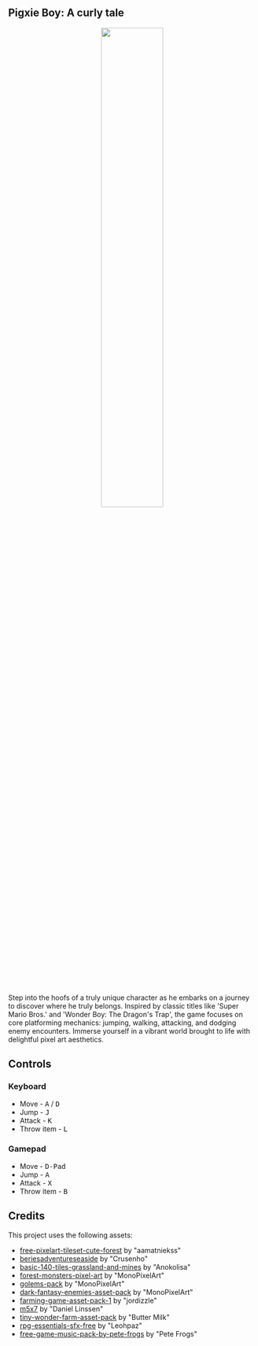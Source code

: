 ## Pigxie Boy: A curly tale
<p align="center">
<img src="gif_pigxie.gif" width="50%" height="50%"/>
</p>
<p>
Step into the hoofs of a truly unique character as he embarks on a journey to discover where he truly belongs. Inspired by classic titles like 'Super Mario Bros.' and 'Wonder Boy: The Dragon's Trap', the game focuses on core platforming mechanics: jumping, walking, attacking, and dodging enemy encounters. Immerse yourself in a vibrant world brought to life with delightful pixel art aesthetics.
</p>

## Controls
### Keyboard
* Move - <kbd>A</kbd> / <kbd>D</kbd>
* Jump - <kbd>J</kbd>
* Attack - <kbd>K</kbd>
* Throw item - <kbd>L</kbd>
### Gamepad
* Move - <kbd>D-Pad</kbd>
* Jump - <kbd>A</kbd>
* Attack - <kbd>X</kbd>
* Throw item - <kbd>B</kbd>

## Credits

This project uses the following assets:

  * [free-pixelart-tileset-cute-forest](https://aamatniekss.itch.io/free-pixelart-tileset-cute-forest) by "aamatniekss"
  * [beriesadventureseaside](https://crusenho.itch.io/beriesadventureseaside) by "Crusenho"
  * [basic-140-tiles-grassland-and-mines](https://anokolisa.itch.io/basic-140-tiles-grassland-and-mines) by "Anokolisa"
  * [forest-monsters-pixel-art](https://monopixelart.itch.io/forest-monsters-pixel-art) by "MonoPixelArt"
  * [golems-pack](https://monopixelart.itch.io/golems-pack) by "MonoPixelArt"
  * [dark-fantasy-enemies-asset-pack](https://monopixelart.itch.io/dark-fantasy-enemies-asset-pack) by "MonoPixelArt"
  * [farming-game-asset-pack-1](https://jordizzle.itch.io/farming-game-asset-pack-1) by "jordizzle"
  * [m5x7](https://managore.itch.io/m5x7) by "Daniel Linssen"
  * [tiny-wonder-farm-asset-pack](https://butterymilk.itch.io/tiny-wonder-farm-asset-pack) by "Butter Milk"
  * [rpg-essentials-sfx-free](https://leohpaz.itch.io/rpg-essentials-sfx-free) by "Leohpaz"
  * [free-game-music-pack-by-pete-frogs](https://pete-frogs.itch.io/free-game-music-pack-by-pete-frogs) by "Pete Frogs"
